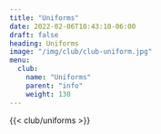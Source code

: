 ```yaml
---
title: "Uniforms"
date: 2022-02-06T10:43:10-06:00
draft: false
heading: Uniforms
image: "/img/club/club-uniform.jpg"
menu:
  club:
    name: "Uniforms"
    parent: "info"
    weight: 130
---
```


{{< club/uniforms >}}